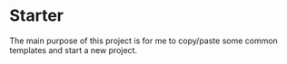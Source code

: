 # Starter

The main purpose of this project is for me to copy/paste some common templates and start a new project.
